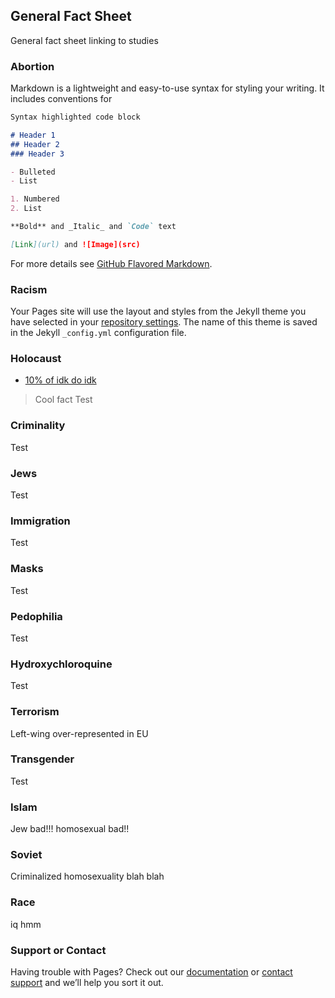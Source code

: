 ## General Fact Sheet
General fact sheet linking to studies

### Abortion

Markdown is a lightweight and easy-to-use syntax for styling your writing. It includes conventions for

```markdown
Syntax highlighted code block

# Header 1
## Header 2
### Header 3

- Bulleted
- List

1. Numbered
2. List

**Bold** and _Italic_ and `Code` text

[Link](url) and ![Image](src)
```

For more details see [GitHub Flavored Markdown](https://guides.github.com/features/mastering-markdown/).

### Racism

Your Pages site will use the layout and styles from the Jekyll theme you have selected in your [repository settings](https://github.com/Enabledus/fact-sheet/settings). The name of this theme is saved in the Jekyll `_config.yml` configuration file.

### Holocaust
- [10% of idk do idk](http://google.com)
> Cool fact
Test

### Criminality
Test

### Jews
Test

### Immigration
Test

### Masks
Test

### Pedophilia
Test

### Hydroxychloroquine
Test

### Terrorism
Left-wing over-represented in EU

### Transgender
Test

### Islam
Jew bad!!! homosexual bad!!

### Soviet
Criminalized homosexuality blah blah

### Race
iq hmm

### Support or Contact

Having trouble with Pages? Check out our [documentation](https://docs.github.com/categories/github-pages-basics/) or [contact support](https://github.com/contact) and we’ll help you sort it out.
